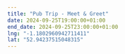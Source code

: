```yaml
---
title: "Pub Trip - Meet & Greet"
date: 2024-09-25T19:00:00+01:00
end_date: 2024-09-25T23:00:00+01:00
lng: "-1.1802960942711411"
lat: "52.94237515048315"
---
```

